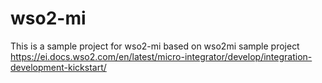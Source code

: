 # wso2-mi
This is a sample project for wso2-mi based on wso2mi sample project https://ei.docs.wso2.com/en/latest/micro-integrator/develop/integration-development-kickstart/

